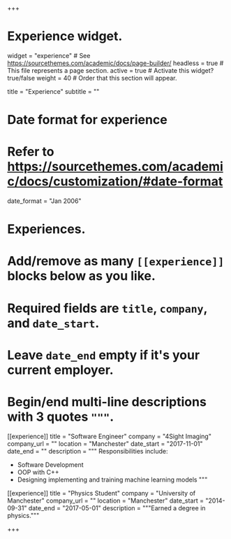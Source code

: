 +++
# Experience widget.
widget = "experience"  # See https://sourcethemes.com/academic/docs/page-builder/
headless = true  # This file represents a page section.
active = true  # Activate this widget? true/false
weight = 40  # Order that this section will appear.

title = "Experience"
subtitle = ""

# Date format for experience
#   Refer to https://sourcethemes.com/academic/docs/customization/#date-format
date_format = "Jan 2006"

# Experiences.
#   Add/remove as many `[[experience]]` blocks below as you like.
#   Required fields are `title`, `company`, and `date_start`.
#   Leave `date_end` empty if it's your current employer.
#   Begin/end multi-line descriptions with 3 quotes `"""`.
[[experience]]
  title = "Software Engineer"
  company = "4Sight Imaging"
  company_url = ""
  location = "Manchester"
  date_start = "2017-11-01"
  date_end = ""
  description = """
  Responsibilities include:
  
  * Software Development
  * OOP with C++
  * Designing implementing and training machine learning models
  """

[[experience]]
  title = "Physics Student"
  company = "University of Manchester"
  company_url = ""
  location = "Manchester"
  date_start = "2014-09-31"
  date_end = "2017-05-01"
  description = """Earned a degree in physics."""

+++
